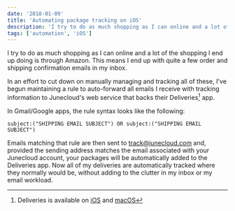 ```yaml
---
date: '2018-01-09'
title: 'Automating package tracking on iOS'
description: 'I try to do as much shopping as I can online and a lot of the shopping I end up doing is through Amazon. This means I end up with quite a few order and shipping confirmation emails in my inbox.'
tags: ['automation', 'iOS']
---
```


I try to do as much shopping as I can online and a lot of the shopping I end up doing is through Amazon. This means I end up with quite a few order and shipping confirmation emails in my inbox.<!-- excerpt -->

In an effort to cut down on manually managing and tracking all of these, I've begun maintaining a rule to auto-forward all emails I receive with tracking information to Junecloud's web service that backs their Deliveries[^1] app.

In Gmail/Google apps, the rule syntax looks like the following:

```text
subject:("SHIPPING EMAIL SUBJECT") OR subject:("SHIPPING EMAIL SUBJECT")
```

Emails matching that rule are then sent to <track@junecloud.com> and, provided the sending address matches the email associated with your Junecloud account, your packages will be automatically added to the Deliveries app. Now all of my deliveries are automatically tracked where they normally would be, without adding to the clutter in my inbox or my email workload.

[^1]: Deliveries is available on [iOS](https://itunes.apple.com/us/app/deliveries-a-package-tracker/id290986013) and [macOS](https://itunes.apple.com/us/app/deliveries-a-package-tracker/id924726344)
